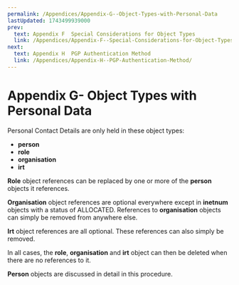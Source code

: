 ```yaml
---
permalink: /Appendices/Appendix-G--Object-Types-with-Personal-Data
lastUpdated: 1743499939000
prev:
  text: Appendix F  Special Considerations for Object Types
  link: /Appendices/Appendix-F--Special-Considerations-for-Object-Types/
next:
  text: Appendix H  PGP Authentication Method
  link: /Appendices/Appendix-H--PGP-Authentication-Method/
---
```


# Appendix G- Object Types with Personal Data

Personal Contact Details are only held in these object types:
* **person**
* **role**
* **organisation**
* **irt**

**Role** object references can be replaced by one or more of the **person** objects it references.

**Organisation** object references are optional everywhere except in **inetnum** objects with a status of
ALLOCATED. References to **organisation** objects can simply be removed from anywhere else.

**Irt** object references are all optional. These references can also simply be removed.

In all cases, the **role**, **organisation** and **irt** object can then be deleted when there are no references to it.

**Person** objects are discussed in detail in this procedure.
